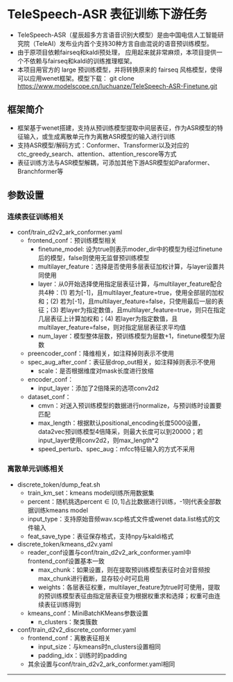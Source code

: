 # TeleSpeech-ASR 表征训练下游任务
* TeleSpeech-ASR（星辰超多方言语音识别大模型）是由中国电信人工智能研究院（TeleAI）发布业内首个支持30种方言自由混说的语音预训练模型。
* 由于原项目依赖fairseq和kaldi预处理， 应用起来就非常麻烦，本项目提供一个不依赖与fairseq和kaldi的训练推理框架。
* 本项目用官方的 large 预训练模型，并将转换原来的 fairseq 风格模型，使得可以应用wenet框架。模型下载：
  git clone https://www.modelscope.cn/luchuanze/TeleSpeech-ASR-Finetune.git
## 框架简介
* 框架基于wenet搭建，支持从预训练模型提取中间层表征，作为ASR模型的特征输入，或生成离散单元作为离散ASR模型的输入进行训练
* 支持ASR模型/解码方式：Conformer、Transformer以及对应的ctc_greedy_search、attention、attention_rescore等方式
* 表征训练方法与ASR模型解耦，可添加其他下游ASR模型如Paraformer、Branchformer等

## 参数设置

### 连续表征训练相关
* conf/train_d2v2_ark_conformer.yaml
  * frontend_conf：预训练模型相关
    * finetune_model: 设为true则表示moder_dir中的模型为经过finetune后的模型，false则使用无监督预训练模型
    * multilayer_feature：选择是否使用多层表征加权计算，与layer设置共同使用
    * layer：从0开始选择使用指定层表征计算，与multilayer_feature配合共4种：(1) 若为[-1]，且multilayer_feature=true，使用全部层的加权和；(2) 若为[-1]，且multilayer_feature=false，只使用最后一层的表征；(3) 若layer为指定数值，且multilayer_feature=true，则只在指定几层表征上计算加权和；(4) 若layer为指定数值，且multilayer_feature=false，则对指定层层表征求平均值
    * num_layer：模型整体层数，预训练模型为层数+1，finetune模型为层数
  * preencoder_conf：降维相关，如注释掉则表示不使用
  * spec_aug_after_conf：表征层drop_out相关，如注释掉则表示不使用
    * scale：是否根据维度对mask长度进行放缩
  * encoder_conf：
    * input_layer：添加了2倍降采的选项conv2d2
  * dataset_conf：
    * cmvn：对送入预训练模型的数据进行normalize，与预训练时设置要匹配
    * max_length：根据默认positional_encoding长度5000设置，data2vec预训练模型4倍降采，则最大长度可以到20000；若input_layer使用conv2d2，则max_length*2
    * speed_perturb、spec_aug：mfcc特征输入的方式不采用

### 离散单元训练相关
* discrete_token/dump_feat.sh
  * train_km_set：kmeans model训练所用数据集
  * percent：随机挑选$\text{percent} \in [0,1]$占比数据进行训练，-1则代表全部数据训练kmeans model
  * input_type：支持原始音频wav.scp格式文件或wenet data.list格式的文件输入
  * feat_save_type：表征保存格式，支持npy与kaldi格式
* discrete_token/kmeans_d2v.yaml
  * reader_conf设置与conf/train_d2v2_ark_conformer.yaml中frontend_conf设置基本一致
    * max_chunk：如果设置，则在提取预训练模型表征时会对音频按max_chunk进行截断，显存较小时可启用
    * weights：各层表征权重，multilayer_feature为true时可使用，提取的预训练模型表征由指定层表征变为根据权重求和选择；权重可由连续表征训练得到
  * kmeans_conf：MiniBatchKMeans参数设置
    * n_clusters：聚类簇数
* conf/train_d2v2_discrete_conformer.yaml
  * frontend_conf：离散表征相关
    * input_size：与kmeans时n_clusters设置相同
    * padding_idx：训练时的padding
  * 其余设置与conf/train_d2v2_ark_conformer.yaml相同
---
